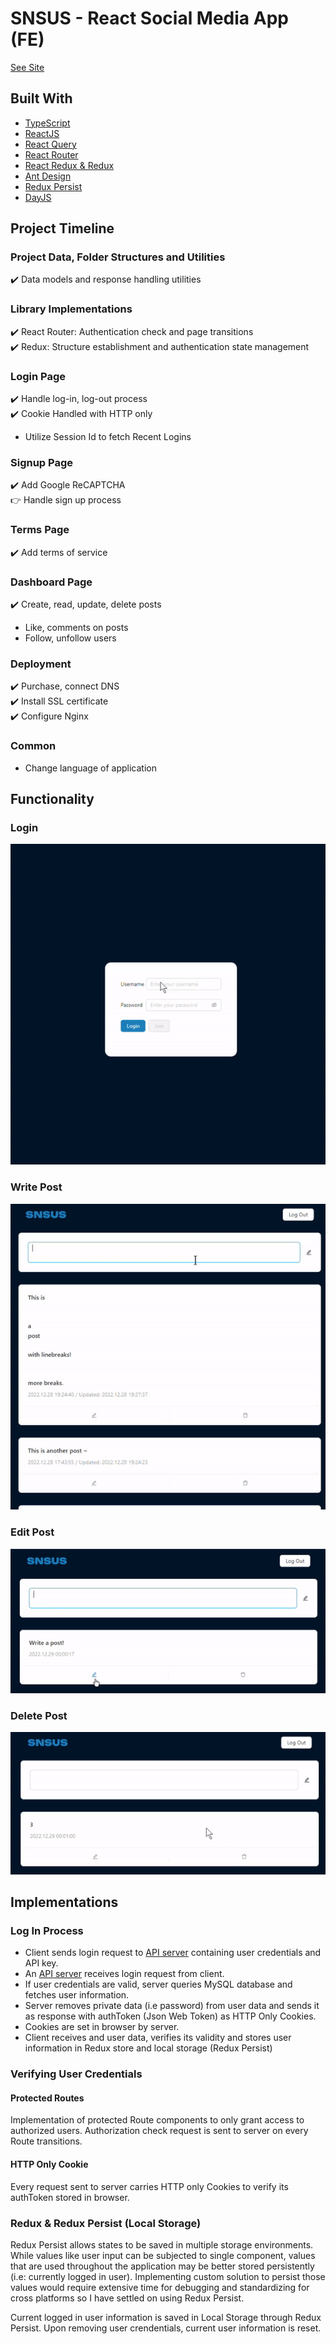# SNSUS - React Social Media App (FE)

[See Site](https://snsus.click/)

## Built With

- [TypeScript](https://www.typescriptlang.org/)
- [ReactJS](https://reactjs.org/)
- [React Query](https://react-query-v3.tanstack.com/)
- [React Router](https://reactrouter.com/en/main)
- [React Redux & Redux](https://react-redux.js.org/)
- [Ant Design](https://ant.design/)
- [Redux Persist](https://www.npmjs.com/package/redux-persist)
- [DayJS](https://day.js.org/)

## Project Timeline

### Project Data, Folder Structures and Utilities

✔️ Data models and response handling utilities

### Library Implementations

✔️ React Router: Authentication check and page transitions  
✔️ Redux: Structure establishment and authentication state management

### Login Page

✔️ Handle log-in, log-out process  
✔️ Cookie Handled with HTTP only  
- Utilize Session Id to fetch Recent Logins  

### Signup Page

✔️ Add Google ReCAPTCHA  
👉 Handle sign up process  

### Terms Page

✔️ Add terms of service  

### Dashboard Page

✔️ Create, read, update, delete posts  
- Like, comments on posts  
- Follow, unfollow users  

### Deployment

✔️ Purchase, connect DNS  
✔️ Install SSL certificate  
✔️ Configure Nginx  

### Common

- Change language of application


## Functionality

### Login

![](prev_login.gif)

### Write Post

![](prev_write.gif)

### Edit Post

![](prev_edit.gif)

### Delete Post

![](prev_delete.gif)

## Implementations

### Log In Process
- Client sends login request to [API server](https://github.com/soooooyoung/social-app-server) containing user credentials and API key.
- An [API server](https://github.com/soooooyoung/social-app-server) receives login request from client. 
- If user credentials are valid, server queries MySQL database and fetches user information.
- Server removes private data (i.e password) from user data and sends it as response with authToken (Json Web Token) as HTTP Only Cookies. 
- Cookies are set in browser by server.
- Client receives and user data, verifies its validity and stores user information in Redux store and local storage (Redux Persist)

### Verifying User Credentials 

#### Protected Routes
Implementation of protected Route components to only grant access to authorized users. Authorization check request is sent to server on every Route transitions.

#### HTTP Only Cookie

Every request sent to server carries HTTP only Cookies to verify its authToken stored in browser.

### Redux & Redux Persist (Local Storage)

Redux Persist allows states to be saved in multiple storage environments. While values like user input can be subjected to single component, values that are used throughout the application may be better stored persistently (i.e: currently logged in user). Implementing custom solution to persist those values would require extensive time for debugging and standardizing for cross platforms so I have settled on using Redux Persist.

Current logged in user information is saved in Local Storage through Redux Persist. Upon removing user crendentials, current user information is reset.




